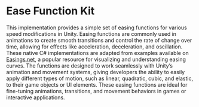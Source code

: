 # Ease Function Kit

This implementation provides a simple set of easing functions for various speed modifications in Unity. Easing functions are commonly used in animations to create smooth transitions and control the rate of change over time, allowing for effects like acceleration, deceleration, and oscillation. These native C# implementations are adapted from examples available on [Easings.net](https://easings.net/), a popular resource for visualizing and understanding easing curves. The functions are designed to work seamlessly with Unity’s animation and movement systems, giving developers the ability to easily apply different types of motion, such as linear, quadratic, cubic, and elastic, to their game objects or UI elements. These easing functions are ideal for fine-tuning animations, transitions, and movement behaviors in games or interactive applications.
